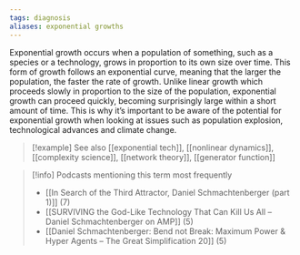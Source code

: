 ```yaml
---
tags: diagnosis
aliases: exponential growths
---
```


Exponential growth occurs when a population of something, such as a species or a technology, grows in proportion to its own size over time. This form of growth follows an exponential curve, meaning that the larger the population, the faster the rate of growth. Unlike linear growth which proceeds slowly in proportion to the size of the population, exponential growth can proceed quickly, becoming surprisingly large within a short amount of time. This is why it’s important to be aware of the potential for exponential growth when looking at issues such as population explosion, technological advances and climate change.

> [!example] See also
> [[exponential tech]], [[nonlinear dynamics]], [[complexity science]], [[network theory]], [[generator function]]

> [!info] Podcasts mentioning this term most frequently
> * [[In Search of the Third Attractor, Daniel Schmachtenberger (part 1)]] (7)
> * [[SURVIVING the God-Like Technology That Can Kill Us All – Daniel Schmachtenberger on AMP]] (5)
> * [[Daniel Schmachtenberger: Bend not Break: Maximum Power & Hyper Agents – The Great Simplification 20]] (5)